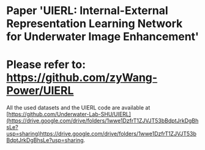 # Paper 'UIERL: Internal-External Representation Learning Network for Underwater Image Enhancement'

# Please refer to: https://github.com/zyWang-Power/UIERL

All the used datasets and the UIERL code are available at [https://github.com/Underwater-Lab-SHU/UIERL](https://drive.google.com/drive/folders/1wwe1DzfrT1ZJVJT53bBdptJrkDgBhsLe?usp=sharing)https://drive.google.com/drive/folders/1wwe1DzfrT1ZJVJT53bBdptJrkDgBhsLe?usp=sharing.

